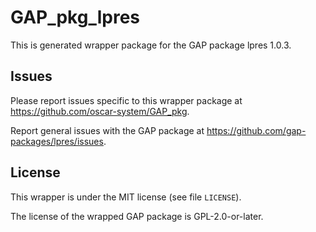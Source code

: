 # GAP_pkg_lpres

This is generated wrapper package for the GAP package lpres 1.0.3.

## Issues

Please report issues specific to this wrapper package at <https://github.com/oscar-system/GAP_pkg>.

Report general issues with the GAP package at <https://github.com/gap-packages/lpres/issues>.

## License

This wrapper is under the MIT license (see file `LICENSE`).

The license of the wrapped GAP package is GPL-2.0-or-later.
